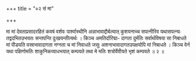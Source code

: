 +++
title = "०२ सं मा"

+++

मा मां देवताप्रसादरहितं कवषं वर्शवः पार्श्वास्थीनि अन्नाभावाद्दौर्बल्यात् कुशयनाच्च सपत्नीरिव यथासपत्न्यः तद्वदभितउभयतः सन्तपन्ति दुःखयन्तीत्यर्थः । किञ्च अमतिर्दारिद्मा- दागता दुर्मतिः सर्वार्थविषया सा निबाधते मां पीडयति वस्राभावादागता नग्नता च मां निवाधते जसुः अशनाभावादागतउपक्षयोपि मां निबाधते । किञ्च वेर्न यथा पक्षिणोमतिः शाकुनिकव्याधभयात् कम्पयते तथा मे मतिः शत्रोर्वेवीयते भृशं कम्पयते ॥ २ ॥